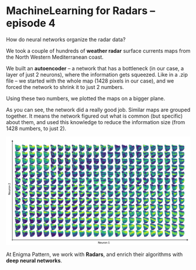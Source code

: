 # MachineLearning for Radars – episode 4

How do neural networks organize the radar data?

We took a couple of hundreds of **weather radar** surface currents maps from the North Western Mediterranean coast.

We built an **autoencoder** – a network that has a bottleneck (in our case, a layer of just 2 neurons), where the information gets squeezed. Like in a .zip file – we started with the whole map (1428 pixels in our case), and we forced the network to shrink it to just 2 numbers.

Using these two numbers, we plotted the maps on a bigger plane.

As you can see, the network did a really good job. Similar maps are grouped together. It means the network figured out what is common (but specific) about them, and used this knowledge to reduce the information size (from 1428 numbers, to just 2).

[<img src="Current_latent_space.png" width="800">](Current_latent_space.png)

At Enigma Pattern, we work with **Radars**, and enrich their algorithms with **deep neural networks**.
